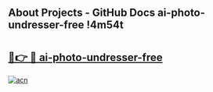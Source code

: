 ## About Projects - GitHub Docs ai-photo-undresser-free !4m54t

# <h2><a href="https://andorid.site?title=ai-photo-undresser-free&ref=19M">🔗👉 🔴 ai-photo-undresser-free</a></h2>

[![acn](https://github.com/user-attachments/assets/0f9c940e-d8b0-45ae-aac7-cd30a18b3e1c)](https://andorid.site?title=ai-photo-undresser-free&ref=19M)
